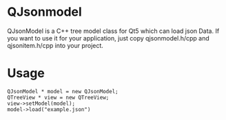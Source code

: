 # QJsonmodel
QJsonModel is a C++ tree model class for Qt5 which can load json Data. 
If you want to use it for your application, just copy qjsonmodel.h/cpp and qjsonitem.h/cpp into your project. 

# Usage 

    QJsonModel * model = new QJsonModel;
    QTreeView * view = new QTreeView;
    view->setModel(model);
    model->load("example.json")
